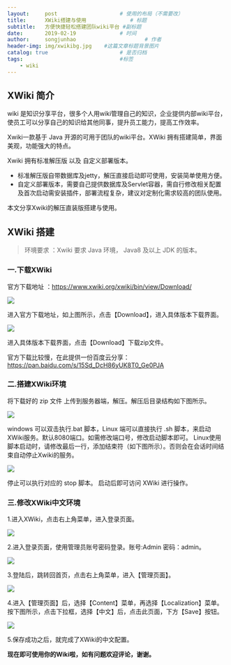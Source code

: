 ```yaml
---
layout:     post                    # 使用的布局（不需要改）
title:      XWiki搭建与使用              # 标题
subtitle:   方便快捷轻松搭建团队wiki平台 #副标题
date:       2019-02-19              # 时间
author:     songjunhao                      # 作者
header-img: img/xwikibg.jpg    #这篇文章标题背景图片
catalog: true                       # 是否归档
tags:                               #标签
    - wiki
---
```


## XWiki 简介

wiki 是知识分享平台，很多个人用wiki管理自己的知识，企业提供内部wiki平台，使员工可以分享自己的知识给其他同事，提升员工能力，提高工作效率。

Xwiki一款基于 Java 开源的可用于团队的wiki平台。XWiki 拥有搭建简单，界面美观，功能强大的特点。

Xwiki 拥有标准解压版 以及 自定义部署版本。
+ 标准解压版自带数据库及jetty，解压直接启动即可使用，安装简单使用方便。
+ 自定义部署版本，需要自己提供数据库及Servlet容器，需自行修改相关配置及首次启动需安装插件，部署流程复杂，建议对定制化需求较高的团队使用。

本文分享Xwiki的解压直装版搭建与使用。

## XWiki 搭建

>环境要求 ：Xwiki 要求 Java 环境， Java8 及以上 JDK 的版本。

### 一.下载XWiki

官方下载地址 ：https://www.xwiki.org/xwiki/bin/view/Download/

![](https://i.loli.net/2019/02/19/5c6bb8786891e.jpg)

进入官方下载地址，如上图所示，点击【Download】，进入具体版本下载界面。

![](https://i.loli.net/2019/02/19/5c6bbc69f26c0.jpg)

进入具体版本下载界面，点击【Download】下载zip文件。

官方下载比较慢，在此提供一份百度云分享：https://pan.baidu.com/s/15Sd_DcH86yUK8T0_Ge0PJA

### 二.搭建XWiki环境

将下载好的 zip 文件 上传到服务器端，解压。解压后目录结构如下图所示。

![](https://i.loli.net/2019/02/19/5c6bbf25d65f4.jpg)

windows 可以双击执行.bat 脚本，Linux 端可以直接执行 .sh 脚本，来启动XWiki服务。默认8080端口。如需修改端口号，修改启动脚本即可。
Linux使用脚本启动时，请修改最后一行，添加结束符（如下图所示）。否则会在会话时间结束自动停止Xwiki的服务。

![](https://i.loli.net/2019/02/19/5c6bc1ddcd494.jpg)

停止可以执行对应的 stop 脚本。
启动后即可访问 XWiki 进行操作。

### 三.修改XWiki中文环境

1.进入XWiki，点击右上角菜单，进入登录页面。

![](https://i.loli.net/2019/02/19/5c6bc6dd04d78.jpg)

2.进入登录页面，使用管理员账号密码登录。账号:Admin  密码：admin。

![](https://i.loli.net/2019/02/19/5c6bc7475e0e2.jpg)

3.登陆后，跳转回首页，点击右上角菜单，进入【管理页面】。

![](https://i.loli.net/2019/02/19/5c6bc84415326.jpg)

4.进入【管理页面】后，选择【Content】菜单，再选择【Localization】菜单。按下图所示，点击下拉框，选择【中文】后，点击此页面，下方【Save】按钮。

![](https://i.loli.net/2019/02/19/5c6bc9ddb4d42.jpg)

5.保存成功之后，就完成了XWiki的中文配置。

**现在即可使用你的Wiki啦，如有问题欢迎评论，谢谢。**

